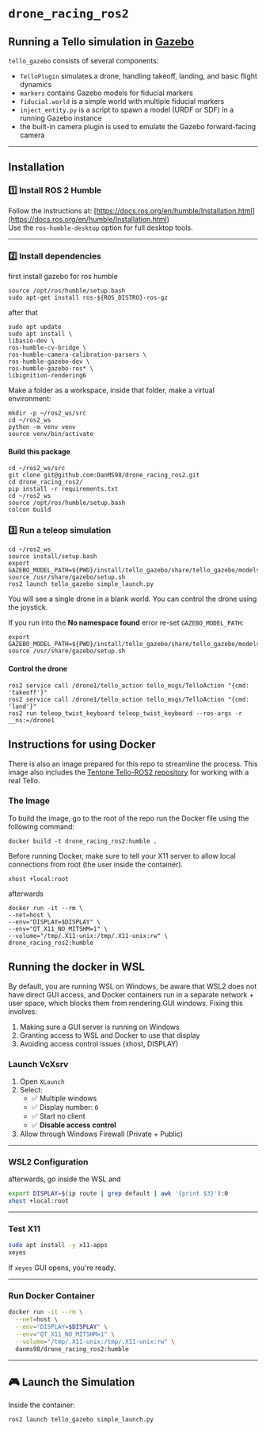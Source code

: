# `drone_racing_ros2`

## Running a Tello simulation in [Gazebo](http://gazebosim.org/)

`tello_gazebo` consists of several components:
* `TelloPlugin` simulates a drone, handling takeoff, landing, and basic flight dynamics
* `markers` contains Gazebo models for fiducial markers
* `fiducial.world` is a simple world with multiple fiducial markers
* `inject_entity.py` is a script to spawn a model (URDF or SDF) in a running Gazebo instance
* the built-in camera plugin is used to emulate the Gazebo forward-facing camera

---

## Installation

### 1️⃣ Install ROS 2 Humble
Follow the instructions at:
[https://docs.ros.org/en/humble/Installation.html](https://docs.ros.org/en/humble/Installation.html)  
Use the `ros-humble-desktop` option for full desktop tools.

---

### 2️⃣ Install dependencies
first install gazebo for ros humble
    
    source /opt/ros/humble/setup.bash 
    sudo apt-get install ros-${ROS_DISTRO}-ros-gz

after that
    
    sudo apt update
    sudo apt install \
    libasio-dev \
    ros-humble-cv-bridge \
    ros-humble-camera-calibration-parsers \
    ros-humble-gazebo-dev \
    ros-humble-gazebo-ros* \
    libignition-rendering6 

Make a folder as a workspace, inside that folder, make a virtual environment:

    mkdir -p ~/ros2_ws/src
    cd ~/ros2_ws
    python -m venv venv
    source venv/bin/activate

#### Build this package
    
    cd ~/ros2_ws/src
    git clone git@github.com:DanMS98/drone_racing_ros2.git
    cd drone_racing_ros2/
    pip install -r requirements.txt
    cd ~/ros2_ws
    source /opt/ros/humble/setup.bash
    colcon build
    
### 3️⃣ Run a teleop simulation

    cd ~/ros2_ws
    source install/setup.bash
    export GAZEBO_MODEL_PATH=${PWD}/install/tello_gazebo/share/tello_gazebo/models
    source /usr/share/gazebo/setup.sh
    ros2 launch tello_gazebo simple_launch.py
    
You will see a single drone in a blank world.
You can control the drone using the joystick.

If you run into the **No namespace found** error re-set `GAZEBO_MODEL_PATH`:

    export GAZEBO_MODEL_PATH=${PWD}/install/tello_gazebo/share/tello_gazebo/models
    source /usr/share/gazebo/setup.sh
    

#### Control the drone
    ros2 service call /drone1/tello_action tello_msgs/TelloAction "{cmd: 'takeoff'}"
    ros2 service call /drone1/tello_action tello_msgs/TelloAction "{cmd: 'land'}"
    ros2 run teleop_twist_keyboard teleop_twist_keyboard --ros-args -r __ns:=/drone1
## Instructions for using Docker
There is also an image prepared for this repo to streamline the process. This image also includes the [Tentone Tello-ROS2 repository](https://github.com/tentone/tello-ros2)
 for working with a real Tello.

### The Image  
To build the image, go to the root of the repo run the Docker file using the following command:

    docker build -t drone_racing_ros2:humble .

Before running Docker, make sure to tell your X11 server to allow local connections from root (the user inside the container).

    xhost +local:root

afterwards

    docker run -it --rm \
    --net=host \
    --env="DISPLAY=$DISPLAY" \
    --env="QT_X11_NO_MITSHM=1" \
    --volume="/tmp/.X11-unix:/tmp/.X11-unix:rw" \
    drone_racing_ros2:humble

## Running the docker in WSL

By default, you are running WSL on Windows, be aware that WSL2 does not have direct GUI access, and Docker containers run in a separate network + user space, which blocks them from rendering GUI windows. Fixing this involves:

1. Making sure a GUI server is running on Windows
2. Granting access to WSL and Docker to use that display
3. Avoiding access control issues (xhost, DISPLAY)

### Launch VcXsrv

1. Open `XLaunch`
2. Select:
   - ✅ Multiple windows
   - ✅ Display number: `0`
   - ✅ Start no client
   - ✅ **Disable access control**
3. Allow through Windows Firewall (Private + Public)

---

### WSL2 Configuration
afterwards, go inside the WSL and 
```bash
export DISPLAY=$(ip route | grep default | awk '{print $3}'):0
xhost +local:root
```

---

### Test X11

```bash
sudo apt install -y x11-apps
xeyes
```

If `xeyes` GUI opens, you're ready.

---

### Run Docker Container

```bash
docker run -it --rm \
  --net=host \
  --env="DISPLAY=$DISPLAY" \
  --env="QT_X11_NO_MITSHM=1" \
  --volume="/tmp/.X11-unix:/tmp/.X11-unix:rw" \
  danms98/drone_racing_ros2:humble
```

---

## 🎮 Launch the Simulation

Inside the container:

```bash
ros2 launch tello_gazebo simple_launch.py
```




    










